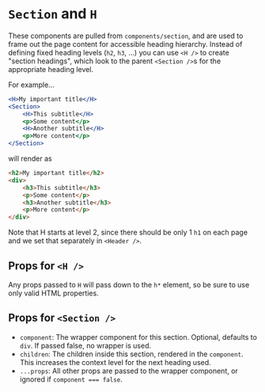 `Section` and `H`
=================

These components are pulled from `components/section`, and are used to frame out the page content for accessible heading hierarchy. Instead of defining fixed heading levels (`h2`, `h3`, …) you can use `<H />` to create "section headings", which look to the parent `<Section />`s for the appropriate heading level.

For example…

```jsx
<H>My important title</H>
<Section>
	<H>This subtitle</H>
	<p>Some content</p>
	<H>Another subtitle</H>
	<p>More content</p>
</Section>
```

will render as

```html
<h2>My important title</h2>
<div>
	<h3>This subtitle</h3>
	<p>Some content</p>
	<h3>Another subtitle</h3>
	<p>More content</p>
</div>
```

Note that H starts at level 2, since there should be only 1 `h1` on each page and we set that separately in `<Header />`.

## Props for `<H />`

Any props passed to `H` will pass down to the `h*` element, so be sure to use only valid HTML properties.

## Props for `<Section />`

- `component`: The wrapper component for this section. Optional, defaults to `div`. If passed false, no wrapper is used.
- `children`: The children inside this section, rendered in the `component`. This increases the context level for the next heading used.
- `...props`: All other props are passed to the wrapper component, or ignored if `component === false`.
